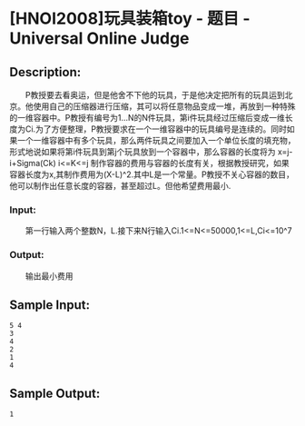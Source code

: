 # [HNOI2008]玩具装箱toy - 题目 - Universal Online Judge

## Description: 

　　P教授要去看奥运，但是他舍不下他的玩具，于是他决定把所有的玩具运到北京。他使用自己的压缩器进行压缩，其可以将任意物品变成一堆，再放到一种特殊的一维容器中。P教授有编号为1...N的N件玩具，第i件玩具经过压缩后变成一维长度为Ci.为了方便整理，P教授要求在一个一维容器中的玩具编号是连续的。同时如果一个一维容器中有多个玩具，那么两件玩具之间要加入一个单位长度的填充物，形式地说如果将第i件玩具到第j个玩具放到一个容器中，那么容器的长度将为 x=j-i+Sigma(Ck) i<=K<=j 制作容器的费用与容器的长度有关，根据教授研究，如果容器长度为x,其制作费用为(X-L)^2.其中L是一个常量。P教授不关心容器的数目，他可以制作出任意长度的容器，甚至超过L。但他希望费用最小.

### Input: 

　　第一行输入两个整数N，L.接下来N行输入Ci.1<=N<=50000,1<=L,Ci<=10^7

### Output: 

　　输出最小费用


## Sample Input: 
```
5 4
3
4
2
1
4
```

## Sample Output: 
```
1
```
